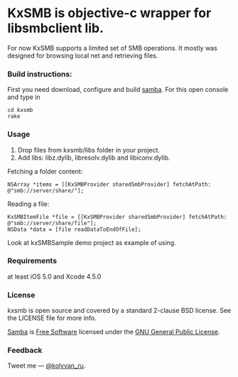 KxSMB is objective-c wrapper for libsmbclient lib. 
===========================================

For now KxSMB supports a limited set of SMB operations.
It mostly was designed for browsing local net and retrieving files.

### Build instructions:

First you need download, configure and build [samba](http://www.samba.org).
For this open console and type in
	
	cd kxsmb	
	rake

### Usage

1. Drop files from kxsmb/libs folder in your project.
2. Add libs: libz.dylib, libresolv.dylib and libiconv.dylib.

Fetching a folder content:

	NSArray *items = [[KxSMBProvider sharedSmbProvider] fetchAtPath: @"smb://server/share/"];

Reading a file:

	KxSMBItemFile *file = [[KxSMBProvider sharedSmbProvider] fetchAtPath: @"smb://server/share/file"];
	NSData *data = [file readDataToEndOfFile];

Look at kxSMBSample demo project as example of using.

### Requirements

at least iOS 5.0 and Xcode 4.5.0

### License

kxsmb is open source and covered by a standard 2-clause BSD license. See the LICENSE file for more info.

[Samba](http://www.samba.org) is [Free Software](http://www.gnu.org/philosophy/free-sw.html) licensed under the [GNU General Public License](http://www.samba.org/samba/docs/GPL.html).

### Feedback

Tweet me — [@kolyvan_ru](http://twitter.com/kolyvan_ru).